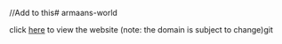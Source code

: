 //Add to this# armaans-world

click [here](https://main.d15u68egeazevg.amplifyapp.com/) to view the website (note: the domain is subject to change)git 